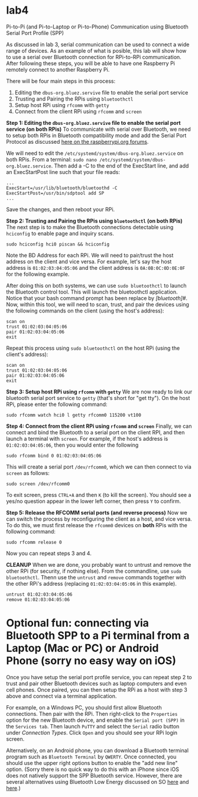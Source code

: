# lab4
Pi-to-Pi (and Pi-to-Laptop or Pi-to-Phone) Communication using Bluetooth Serial Port Profile (SPP)

As discussed in lab 3, serial communication can be used to connect a wide range of devices. As an example of what is posible, this lab will show how to use a serial over Bluetooth connection for RPi-to-RPi communication. After following these steps, you will be able to have one Raspberry Pi remotely connect to another Raspberry Pi.

There will be four main steps in this process: 
1. Editing the `dbus-org.bluez.servive` file to enable the serial port service
2. Trusting and Pairing the RPis using `bluetoothctl`
3. Setup host RPi using `rfcomm` with `getty`
4. Connect from the client RPi using `rfcomm` and `screen`

**Step 1: Editing the `dbus-org.bluez.servive` file to enable the serial port service (on both RPis)**
To communicate with serial over Bluetooth, we need to setup both RPis in Bluetooth compatibility mode and add the Serial Port Protocol as discussed [here on the raspberrypi.org forums](https://www.raspberrypi.org/forums/viewtopic.php?p=919420#p919420).

We will need to edit the `/etc/systemd/system/dbus-org.bluez.service` on both RPis. From a terminal: `sudo nano /etc/systemd/system/dbus-org.bluez.service`. Then add a -C to the end of the ExecStart line, and add an ExecStartPost line such that your file reads:
```
...
ExecStart=/usr/lib/bluetooth/bluetoothd -C
ExecStartPost=/usr/bin/sdptool add SP
...
```
Save the changes, and then reboot your RPi.

**Step 2:  Trusting and Pairing the RPis using `bluetoothctl` (on both RPis)**
The next step is to make the Bluetooth connections detectable using `hciconfig` to enable page and inquiry scans. 
```
sudo hciconfig hci0 piscan && hciconfig
```
Note the BD Address for each RPi. We will need to pair/trust the host address on the client and vice versa. For example, let's say the host address is `01:02:03:04:05:06` and the client address is `0A:0B:0C:0D:0E:0F` for the following example.

After doing this on both systems, we can use `sudo bluetoothctl` to launch the Bluetooth control tool. This will launch the bluetoothctl application. Notice that your bash command prompt has been replace by *[bluetooth]#*. Now, within this tool, we will need to scan, trust, and pair the devices using the following commands on the client (using the host's address):
```
scan on
trust 01:02:03:04:05:06
pair 01:02:03:04:05:06
exit
```

Repeat this process using `sudo bluetoothctl` on the host RPi (using the client's address):
```
scan on
trust 01:02:03:04:05:06
pair 01:02:03:04:05:06
exit
```

**Step 3: Setup host RPi using `rfcomm` with `getty`**
We are now ready to link our bluetooth serial port service to `getty` (that's short for "get tty"). On the host RPi, please enter the following command:
```
sudo rfcomm watch hci0 l getty rfcomm0 115200 vt100
```

**Step 4: Connect from the client RPi using `rfcomm` and `screen`**
Finally, we can connect and bind the Bluetooth to a serial port on the client RPI, and then launch a terminal with `screen`.  For example, if the host's address is `01:02:03:04:05:06`, then you would enter the following
```
sudo rfcomm bind 0 01:02:03:04:05:06
```
This will create a serial port `/dev/rfcomm0`, which we can then connect to via `screen` as follows:
```
sudo screen /dev/rfcomm0
```
To exit screen, press `CTRL+A` and then `K` (to kill the screen). You should see a yes/no question appear in the lower left corner, then press `Y` to confirm.

**Step 5: Release the RFCOMM serial ports (and reverse process)**
Now we can switch the process by reconfiguring the client as a host, and vice versa. To do this, we must first release the `rfcomm0` devices on **both** RPis with the following command:
```
sudo rfcomm release 0
```
Now you can repeat steps 3 and 4.

**CLEANUP**
When we are done, you probably want to untrust and remove the other RPi (for security, if nothing else).  From the commandline, use `sudo bluetoothctl`. Thenn use the `untrust` and `remove` commands together with the other RPi's address (replacing `01:02:03:04:05:06` in this example). 
```
untrust 01:02:03:04:05:06
remove 01:02:03:04:05:06
```

# Optional fun: connecting via Bluetooth SPP to a Pi terminal from a Laptop (Mac or PC) or Android Phone (sorry no easy way on iOS)

Once you have setup the serial port profile service, you can repeat step 2 to trust and pair other Bluetooth devices such as laptop computers and even cell phones. Once paired, you can then setup the RPi as a host with step 3 above and connect via a terminal application. 

For example, on a Windows PC, you should first allow Bluetooth connections. Then pair with the RPi. Then right-click to the `Properties` option for the new Bluetooth device, and enable the `Serial port (SPP)` in the `Services tab`. Then launch `PuTTY` and select the `Serial` radio button under *Connection Types*. Click `Open` and you should see your RPi login screen.

Alternatively, on an Android phone, you can download a Bluetooth terminal program such as `Bluetooth Terminal` by `QWERTY`. Once connected, you should use the upper right options button to enable the "add new line" option. (Sorry there is no quick way to do this with an iPhone since iOS does not natively support the SPP Bluetooth service. However, there are several alternatives using Bluetooth Low Energy discussed on SO [here](http://stackoverflow.com/questions/17794469/is-serial-port-profile-spp-supported-on-ios-7-over-bluetooth-low-energy-v4-0) and [here](http://stackoverflow.com/a/30600034/6816646).)


